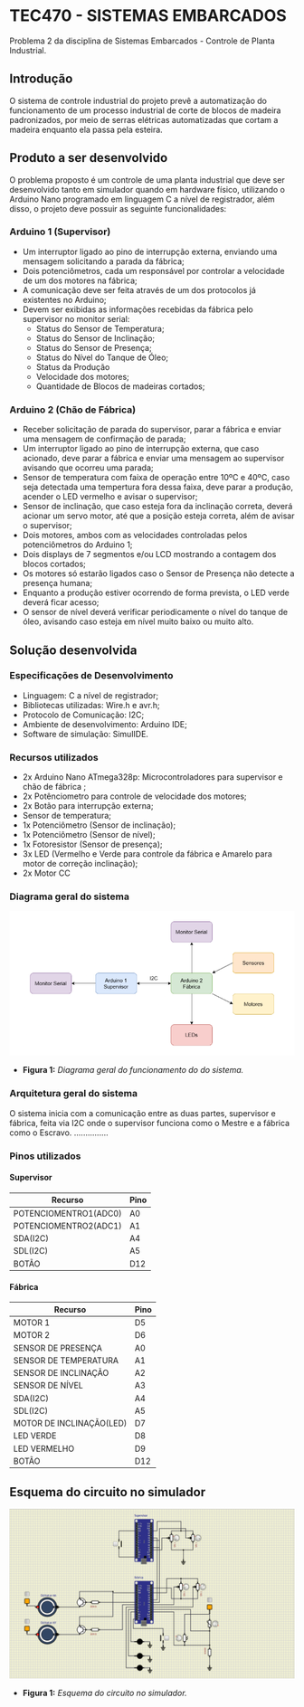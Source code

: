 # TEC470 - SISTEMAS EMBARCADOS
Problema 2 da disciplina de Sistemas Embarcados - Controle de Planta Industrial.

## Introdução
O sistema de controle industrial do projeto prevê a automatização do funcionamento de um processo industrial de corte de blocos de madeira padronizados, por meio de serras elétricas automatizadas que cortam a madeira enquanto ela passa pela esteira.

## Produto a ser desenvolvido
O problema proposto é um controle de uma planta industrial que deve ser desenvolvido tanto em simulador quando em hardware físico, utilizando o Arduino Nano programado em linguagem C a nível de registrador, além disso, o projeto deve possuir as seguinte funcionalidades:

### Arduino 1 (Supervisor)
- Um interruptor ligado ao pino de interrupção externa, enviando uma mensagem solicitando a parada da fábrica;
- Dois potenciômetros, cada um responsável por controlar a velocidade de um dos motores na fábrica;
- A comunicação deve ser feita através de um dos protocolos já existentes no Arduino;
- Devem ser exibidas as informações recebidas da fábrica pelo supervisor no monitor serial:
    - Status do Sensor de Temperatura;
    - Status do Sensor de Inclinação;
    - Status do Sensor de Presença;
    - Status do Nível do Tanque de Óleo;
    - Status da Produção
    - Velocidade dos motores;
    - Quantidade de Blocos de madeiras cortados;

### Arduino 2 (Chão de Fábrica)
- Receber solicitação de parada do supervisor, parar a fábrica e enviar uma mensagem de confirmação de parada;
- Um interruptor ligado ao pino de interrupção externa, que caso acionado, deve parar a fábrica e enviar uma mensagem ao supervisor avisando que ocorreu uma parada;
- Sensor de temperatura com faixa de operação entre 10ºC e 40ºC, caso seja detectada uma tempertura fora dessa faixa, deve parar a produção, acender o LED vermelho e avisar o supervisor;
- Sensor de inclinação, que caso esteja fora da inclinação correta, deverá acionar um servo motor, até que a posição esteja correta, além de avisar o supervisor;
- Dois motores, ambos com as velocidades controladas pelos potenciômetros do Arduino 1;
- Dois displays de 7 segmentos e/ou LCD mostrando a contagem dos blocos cortados;
- Os motores só estarão ligados caso o Sensor de Presença não detecte a presença humana;
- Enquanto a produção estiver ocorrendo de forma prevista, o LED verde deverá ficar acesso;
- O sensor de nível deverá verificar periodicamente o nível do tanque de óleo, avisando caso esteja em nível muito baixo ou muito alto.

## Solução desenvolvida
### Especificações de Desenvolvimento
- Linguagem: C a nível de registrador;
- Bibliotecas utilizadas: Wire.h e avr.h;
- Protocolo de Comunicação: I2C;
- Ambiente de desenvolvimento: Arduino IDE;
- Software de simulação: SimulIDE.

### Recursos utilizados
- 2x Arduino Nano ATmega328p: Microcontroladores para supervisor e chão de fábrica ;
- 2x Potênciometro para controle de velocidade dos motores;
- 2x Botão para interrupção externa;
- Sensor de temperatura;
- 1x Potenciômetro (Sensor de inclinação);
- 1x Potenciômetro (Sensor de nível); 
- 1x Fotoresistor (Sensor de presença);
- 3x LED (Vermelho e Verde para controle da fábrica e Amarelo para motor de correção inclinação);
- 2x Motor CC

### Diagrama geral do sistema

![Diagrama](IMG/diagrama.png)
- **Figura 1:** *Diagrama geral do funcionamento do do sistema.*

### Arquitetura geral do sistema

O sistema inicia com a comunicação entre as duas partes, supervisor e fábrica, feita via I2C onde o supervisor funciona como o Mestre e a fábrica como o Escravo.
...............


### Pinos utilizados
#### Supervisor
| Recurso                 | Pino       | 
| ----------------------- | ---------- |
| POTENCIOMENTRO1(ADC0)   | A0         |
| POTENCIOMENTRO2(ADC1)   | A1         |
| SDA(I2C)                | A4         |
| SDL(I2C)                | A5         |
| BOTÃO                   | D12        |

#### Fábrica
| Recurso                 | Pino       | 
| ----------------------- | ---------- |
|MOTOR 1                  |	D5         | 
|MOTOR 2                  |	D6         |
|SENSOR DE PRESENÇA	      | A0         |
|SENSOR DE TEMPERATURA    |	A1         |
|SENSOR DE INCLINAÇÃO     |	A2         |
|SENSOR DE NÍVEL	      | A3         |
|SDA(I2C)	              | A4         |
|SDL(I2C)                 |	A5         |
|MOTOR DE INCLINAÇÃO(LED) | D7         |
|LED VERDE                | D8         |
|LED VERMELHO             |	D9         |
|BOTÃO                    |	D12        |
 		
## Esquema do circuito no simulador
![Esquema](IMG/esquema.png)
- **Figura 1:** *Esquema do circuito no simulador.*
